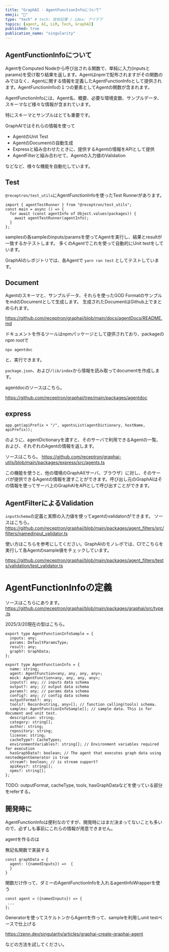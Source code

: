 ```yaml
---
title: "GraphAI - AgentFunctionInfoについて"
emoji: "🤖"
type: "tech" # tech: 技術記事 / idea: アイデア
topics: [agent, AI, LLM, Tech, GraphAI]
published: true
publication_name: "singularity"
---
```



## AgentFunctionInfoについて

AgentをComputed Nodeから呼び出される関数で、単純に入力(inputsとparams)を受け取り結果を返します。Agentはnpmで配布されますがその関数のみではなく、Agentに関する情報を定義したAgentFunctionInfoとして提供されます。AgentFunctionInfoの１つの要素としてAgentの関数が含まれます。

AgentFunctionInfoには、Agent名、概要、必要な環境変数、サンプルデータ、スキーマなど様々な情報が含まれています。

特にスキーマとサンプルはとても重要です。

GraphAIではそれらの情報を使って

- AgentのUnit Test
- AgentのDocumentの自動生成
- Expressと組み合わせたときに、提供するAgentの情報をAPIとして提供
- AgentFilterと組み合わせて、Agentの入力値のValidation

などなど、様々な機能を自動化しています。

## Test
`@receptron/test_utils`にAgentFunctionInfoを使ったTest Runnerがあります。

```
import { agentTestRunner } from "@receptron/test_utils";
const main = async () => {
  for await (const agentInfo of Object.values(packages)) {
    await agentTestRunner(agentInfo);
  }
};
```

samplesの各sampleのinputs/paramsを使ってAgentを実行し、結果とresultが一致するかテストします。
多くのAgentでこれを使って自動的にUnit testをしています。

GraphAIのレポジトリでは、各Agentで `yarn run test` としてテストしています。

## Document
Agentのスキーマと、サンプルデータ、それらを使ったGOD FormatのサンプルをmdのDocumentとして生成します。
生成されたDocumentはGithub上でまとめられます。

https://github.com/receptron/graphai/blob/main/docs/agentDocs/README.md

ドキュメントを作るツールはnpmパッケージとして提供されており、packageのnpm rootで

```
npx agentdoc
```

と、実行できます。

`package.json`、および`/lib/index`から情報を読み取ってdocumentを作成します。

agentdocのソースはこちら。

https://github.com/receptron/graphai/tree/main/packages/agentdoc

## express

```
app.get(apiPrefix + "/", agentsList(agentDictionary, hostName, apiPrefix));
```
のように、agentDictionaryを渡すと、そのサーバで利用できるAgentの一覧、および、それぞれのAgentの情報を返します。

ソースはこちら。
https://github.com/receptron/graphai-utils/blob/main/packages/express/src/agents.ts

この機能を使うと、他の環境のGraphAI(サーバ、ブラウザ）に対し、そのサーバが提供できるAgentの情報を渡すことができます。呼び出し元のGraphAIはその情報を使ってサーバ上のGraphAIをAPIとして呼び出すことができます。

## AgentFilterによるValidation

`inputSchema`の定義と実際の入力値を使ってagentのvalidatonができます。
ソースはこちら。
https://github.com/receptron/graphai/blob/main/packages/agent_filters/src/filters/namedinput_validator.ts

使い方はこちらを参考にしてください。GraphAIのモノレポでは、CIでこちらを実行して各Agentのsample値をチェックしています。

https://github.com/receptron/graphai/blob/main/packages/agent_filters/tests/validation/test_validator.ts


# AgentFunctionInfoの定義

ソースはこちらにあります。
https://github.com/receptron/graphai/blob/main/packages/graphai/src/type.ts

2025/3/20現在の型はこちら。

```
export type AgentFunctionInfoSample = {
  inputs: any;
  params: DefaultParamsType;
  result: any;
  graph?: GraphData;
};

export type AgentFunctionInfo = {
  name: string;
  agent: AgentFunction<any, any, any, any>;
  mock: AgentFunction<any, any, any, any>;
  inputs?: any; // inputs data schema
  output?: any; // output data schema
  params?: any; // params data schema
  config?: any; // config data schema
  outputFormat?: any;
  tools?: Record<string, any>[]; // function calling(tools) schema.
  samples: AgentFunctionInfoSample[]; // sample data. This is for document and unit test.
  description: string;
  category: string[];
  author: string;
  repository: string;
  license: string;
  cacheType?: CacheTypes;
  environmentVariables?: string[]; // Environment variables required for execution
  hasGraphData?: boolean; // The agent that executes graph data using nestedAgentGenerator is true
  stream?: boolean; // is stream support?
  apiKeys?: string[];
  npms?: string[];
};
```

TODO: outputFormat, cacheType, tools, hasGraphDataなどを使っている部分をreferする。

## 開発時に

AgentFunctionInfoは便利なのですが、開発時にはまだ決まってないことも多いので、必ずしも事前にこれらの情報が用意できません。

agentを作るのは

無記名関数で実装する

```
const graphData = {
  agent: ({namedInputs}) =>  {
  }
}
```

関数だけ作って、ダミーのAgentFunctionInfoを入れるagentInfoWrapperを使う

```
const agent = ({namedInputs}) => {
 ...
};
```

Generatorを使ってスケルトンからAgentを作って、sampleを利用しunit testベースで仕上げる

https://zenn.dev/singularity/articles/graphai-create-graphai-agent

などの方法を試してください。